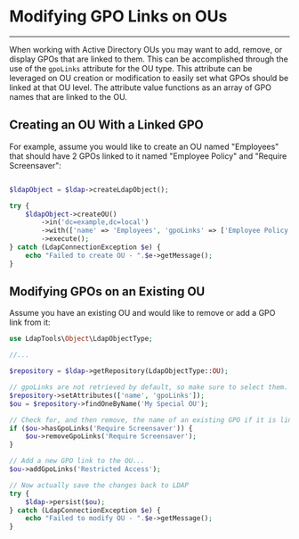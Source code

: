 # Modifying GPO Links on OUs
------------------------------

When working with Active Directory OUs you may want to add, remove, or display GPOs that are linked to them. This can be
accomplished through the use of the `gpoLinks` attribute for the OU type. This attribute can be leveraged on OU creation
or modification to easily set what GPOs should be linked at that OU level. The attribute value functions as an array of 
GPO names that are linked to the OU.

## Creating an OU With a Linked GPO

For example, assume you would like to create an OU named "Employees" that should have 2 GPOs linked to it named 
"Employee Policy" and "Require Screensaver":

```php

$ldapObject = $ldap->createLdapObject();

try {
    $ldapObject->createOU()
        ->in('dc=example,dc=local')
        ->with(['name' => 'Employees', 'gpoLinks' => ['Employee Policy', 'Require Screensaver']])
        ->execute();
} catch (LdapConnectionException $e) {
    echo "Failed to create OU - ".$e->getMessage();
}
```

## Modifying GPOs on an Existing OU

Assume you have an existing OU and would like to remove or add a GPO link from it:

```php
use LdapTools\Object\LdapObjectType;

//...

$repository = $ldap->getRepository(LdapObjectType::OU);

// gpoLinks are not retrieved by default, so make sure to select them.
$repository->setAttributes(['name', 'gpoLinks']);
$ou = $repository->findOneByName('My Special OU');

// Check for, and then remove, the name of an existing GPO if it is linked...
if ($ou->hasGpoLinks('Require Screensaver')) {
    $ou->removeGpoLinks('Require Screensaver');
}

// Add a new GPO link to the OU...
$ou->addGpoLinks('Restricted Access');

// Now actually save the changes back to LDAP
try {
    $ldap->persist($ou);
} catch (LdapConnectionException $e) {
    echo "Failed to modify OU - ".$e->getMessage();
}
```
